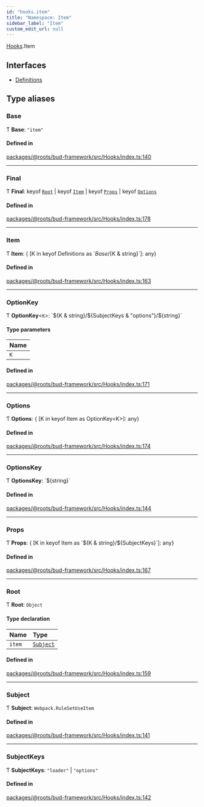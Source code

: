 ```yaml
---
id: "hooks.item"
title: "Namespace: Item"
sidebar_label: "Item"
custom_edit_url: null
---
```


[Hooks](hooks.md).Item

## Interfaces

- [Definitions](../interfaces/hooks.item.definitions.md)

## Type aliases

### Base

Ƭ **Base**: ``"item"``

#### Defined in

[packages/@roots/bud-framework/src/Hooks/index.ts:140](https://github.com/roots/bud/blob/641aa39f8/packages/@roots/bud-framework/src/Hooks/index.ts#L140)

___

### Final

Ƭ **Final**: keyof [`Root`](hooks.item.md#root) \| keyof [`Item`](hooks.item.md#item) \| keyof [`Props`](hooks.item.md#props) \| keyof [`Options`](hooks.item.md#options)

#### Defined in

[packages/@roots/bud-framework/src/Hooks/index.ts:178](https://github.com/roots/bud/blob/641aa39f8/packages/@roots/bud-framework/src/Hooks/index.ts#L178)

___

### Item

Ƭ **Item**: { [K in keyof Definitions as \`${Base}/${K & string}\`]: any}

#### Defined in

[packages/@roots/bud-framework/src/Hooks/index.ts:163](https://github.com/roots/bud/blob/641aa39f8/packages/@roots/bud-framework/src/Hooks/index.ts#L163)

___

### OptionKey

Ƭ **OptionKey**<`K`\>: \`${K & string}/${SubjectKeys & "options"}/${string}\`

#### Type parameters

| Name |
| :------ |
| `K` |

#### Defined in

[packages/@roots/bud-framework/src/Hooks/index.ts:171](https://github.com/roots/bud/blob/641aa39f8/packages/@roots/bud-framework/src/Hooks/index.ts#L171)

___

### Options

Ƭ **Options**: { [K in keyof Item as OptionKey<K\>]: any}

#### Defined in

[packages/@roots/bud-framework/src/Hooks/index.ts:174](https://github.com/roots/bud/blob/641aa39f8/packages/@roots/bud-framework/src/Hooks/index.ts#L174)

___

### OptionsKey

Ƭ **OptionsKey**: \`${string}\`

#### Defined in

[packages/@roots/bud-framework/src/Hooks/index.ts:144](https://github.com/roots/bud/blob/641aa39f8/packages/@roots/bud-framework/src/Hooks/index.ts#L144)

___

### Props

Ƭ **Props**: { [K in keyof Item as \`${K & string}/${SubjectKeys}\`]: any}

#### Defined in

[packages/@roots/bud-framework/src/Hooks/index.ts:167](https://github.com/roots/bud/blob/641aa39f8/packages/@roots/bud-framework/src/Hooks/index.ts#L167)

___

### Root

Ƭ **Root**: `Object`

#### Type declaration

| Name | Type |
| :------ | :------ |
| `item` | [`Subject`](hooks.item.md#subject) |

#### Defined in

[packages/@roots/bud-framework/src/Hooks/index.ts:159](https://github.com/roots/bud/blob/641aa39f8/packages/@roots/bud-framework/src/Hooks/index.ts#L159)

___

### Subject

Ƭ **Subject**: `Webpack.RuleSetUseItem`

#### Defined in

[packages/@roots/bud-framework/src/Hooks/index.ts:141](https://github.com/roots/bud/blob/641aa39f8/packages/@roots/bud-framework/src/Hooks/index.ts#L141)

___

### SubjectKeys

Ƭ **SubjectKeys**: ``"loader"`` \| ``"options"``

#### Defined in

[packages/@roots/bud-framework/src/Hooks/index.ts:142](https://github.com/roots/bud/blob/641aa39f8/packages/@roots/bud-framework/src/Hooks/index.ts#L142)
